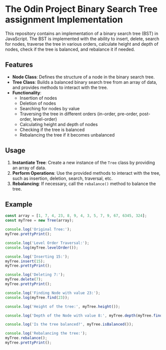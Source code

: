 # The Odin Project Binary Search Tree assignment Implementation

This repository contains an implementation of a binary search tree (BST) in JavaScript. The BST is implemented with the ability to insert, delete, search for nodes, traverse the tree in various orders, calculate height and depth of nodes, check if the tree is balanced, and rebalance it if needed.

## Features

- **Node Class**: Defines the structure of a node in the binary search tree.
- **Tree Class**: Builds a balanced binary search tree from an array of data, and provides methods to interact with the tree.
- **Functionality**:
  - Insertion of nodes
  - Deletion of nodes
  - Searching for nodes by value
  - Traversing the tree in different orders (in-order, pre-order, post-order, level-order)
  - Calculating height and depth of nodes
  - Checking if the tree is balanced
  - Rebalancing the tree if it becomes unbalanced

## Usage

1. **Instantiate Tree**: Create a new instance of the `Tree` class by providing an array of data.
2. **Perform Operations**: Use the provided methods to interact with the tree, such as insertion, deletion, search, traversal, etc.
3. **Rebalancing**: If necessary, call the `rebalance()` method to balance the tree.

## Example

```javascript
const array = [1, 7, 4, 23, 8, 9, 4, 3, 5, 7, 9, 67, 6345, 324];
const myTree = new Tree(array);

console.log('Original Tree:');
myTree.prettyPrint();

console.log('Level Order Traversal:');
console.log(myTree.levelOrder());

console.log('Inserting 15:');
myTree.insert(15);
myTree.prettyPrint();

console.log('Deleting 7:');
myTree.delete(7);
myTree.prettyPrint();

console.log('Finding Node with value 23:');
console.log(myTree.find(23));

console.log('Height of the tree:', myTree.height());

console.log('Depth of the Node with value 8:', myTree.depth(myTree.find(8)));

console.log('Is the tree balanced?', myTree.isBalanced());

console.log('Rebalancing the tree:');
myTree.rebalance();
myTree.prettyPrint();
```
